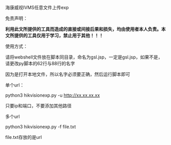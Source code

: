 海康威视IVMS任意文件上传exp

免责声明：

**利用此文所提供的工具而造成的直接或间接后果和损失，均由使用者本人负责。本文所提供的工具仅用于学习，禁止用于其他！！！**





使用方式：

请将webshell文件放在脚本同目录，命名为gsl.jsp，一定是gsl.jsp，如果不是，请更改py脚本的62行与88行的名字



因为是打开本地文件，所以名字必须要正确，然后运行脚本即可



单个url：

python3 hikvisionexp.py -u http://xx.xx.xx.xx

只要ip和端口，不要添加其他路径





多个url

python3 hikvisionexp.py -f file.txt

file.txt存放的是url
